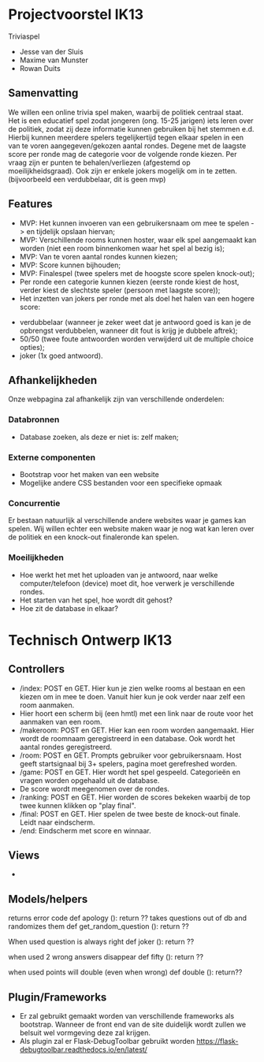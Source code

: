 # Projectvoorstel IK13
Triviaspel
- Jesse van der Sluis
- Maxime van Munster
- Rowan Duits
## Samenvatting
We willen een online trivia spel maken, waarbij de politiek centraal staat. Het is een educatief spel zodat jongeren (ong. 15-25 jarigen) iets leren over de politiek, zodat zij deze informatie kunnen gebruiken bij het stemmen e.d. Hierbij kunnen meerdere spelers tegelijkertijd tegen elkaar spelen in een van te voren aangegeven/gekozen aantal rondes. Degene met de laagste score per ronde mag de categorie voor de volgende ronde kiezen. Per vraag zijn er punten te behalen/verliezen (afgestemd op moeilijkheidsgraad). Ook zijn er enkele jokers mogelijk om in te zetten. (bijvoorbeeld een verdubbelaar, dit is geen mvp)
## Features
-  MVP: Het kunnen invoeren van een gebruikersnaam om mee te spelen -> en tijdelijk opslaan hiervan;
-  MVP: Verschillende rooms kunnen hoster, waar elk spel aangemaakt kan worden (niet een room binnenkomen waar het spel al bezig is);
-  MVP: Van te voren aantal rondes kunnen kiezen;
-  MVP: Score kunnen bijhouden;
-  MVP: Finalespel (twee spelers met de hoogste score spelen knock-out);
-  Per ronde een categorie kunnen kiezen (eerste ronde kiest de host, verder kiest de slechtste speler (persoon met laagste score));
-  Het inzetten van jokers per ronde met als doel het halen van een hogere score:
* verdubbelaar (wanneer je zeker weet dat je antwoord goed is kan je de opbrengst verdubbelen, wanneer dit fout is krijg je dubbele aftrek);
* 50/50 (twee foute antwoorden worden verwijderd uit de multiple choice opties);
* joker (1x goed antwoord).

## Afhankelijkheden
Onze webpagina zal afhankelijk zijn van verschillende onderdelen:
### Databronnen
-  Database zoeken, als deze er niet is: zelf maken;
### Externe componenten
-  Bootstrap voor het maken van een website
-  Mogelijke andere CSS bestanden voor een specifieke opmaak
### Concurrentie
Er bestaan natuurlijk al verschillende andere websites waar je games kan spelen. Wij willen echter een website maken waar je nog wat kan leren over de politiek en een knock-out finaleronde kan spelen.
### Moeilijkheden
- Hoe werkt het met het uploaden van je antwoord, naar welke computer/telefoon (device) moet dit, hoe verwerk je verschillende rondes.
- Het starten van het spel, hoe wordt dit gehost?
- Hoe zit de database in elkaar?

# Technisch Ontwerp IK13
## Controllers
- /index: POST en GET. Hier kun je zien welke rooms al bestaan en een kiezen om in mee te doen. Vanuit hier kun je ook verder naar zelf een room aanmaken.
- Hier hoort een scherm bij (een hmtl) met een link naar de route voor het aanmaken van een room.
- /makeroom: POST en GET. Hier kan een room worden aangemaakt. Hier wordt de roomnaam geregistreerd in een database. Ook wordt het aantal rondes geregistreerd.
- /room: POST en GET. Prompts gebruiker voor gebruikersnaam. Host geeft startsignaal bij 3+ spelers, pagina moet gerefreshed worden.
- /game: POST en GET. Hier wordt het spel gespeeld. Categorieën en vragen worden opgehaald uit de database.
- De score wordt meegenomen over de rondes.
- /ranking: POST en GET. Hier worden de scores bekeken waarbij de top twee kunnen klikken op "play final".
- /final: POST en GET. Hier spelen de twee beste de knock-out finale. Leidt naar eindscherm.
- /end: Eindscherm met score en winnaar.

## Views
-

## Models/helpers
returns error code
def apology ():
    return ??
takes questions out of db and randomizes them
def get_random_question ():
    return ??

When used question is always right
def joker ():
    return ??

when used 2 wrong answers disappear
def fifty ():
    return ??

when used points will double (even when wrong)
def double ():
    return??




## Plugin/Frameworks
- Er zal gebruikt gemaakt worden van verschillende frameworks als bootstrap. Wanneer de front end van de site duidelijk wordt zullen we belsuit wel vormgeving deze zal krijgen.
- Als plugin zal er Flask-DebugToolbar gebruikt worden https://flask-debugtoolbar.readthedocs.io/en/latest/
